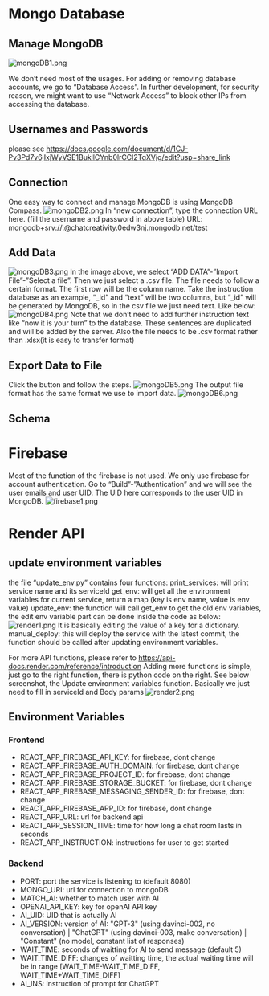 # Mongo Database

## Manage MongoDB

![mongoDB1.png](./content/mongoDB1.png)

We don’t need most of the usages. For adding or removing database accounts, we go to “Database Access”. In further development, for security reason, we might want to use “Network Access” to block other IPs from accessing the database.

## Usernames and Passwords
please see https://docs.google.com/document/d/1CJ-Pv3Pd7v6jIxjWyVSE1BukllCYnb0lrCCl2TqXVjg/edit?usp=share_link

## Connection
One easy way to connect and manage MongoDB is using MongoDB Compass. 
![mongoDB2.png](./content/mongoDB2.png)
In “new connection”, type the connection URL here. (fill the username and password in above table)
URL: mongodb+srv://<username>:<password>@chatcreativity.0edw3nj.mongodb.net/test 

## Add Data
![mongoDB3.png](./content/mongoDB3.png)
In the image above, we select “ADD DATA”-”Import File”-”Select a file”. Then we just select a .csv file. The file needs to follow a certain format. The first row will be the column name. Take the instruction database as an example, “_id” and “text” will be two columns, but “_id” will be generated by MongoDB, so in the csv file we just need text. Like below:
![mongoDB4.png](./content/mongoDB4.png)
Note that we don’t need to add further instruction text like “now it is your turn” to the database. These sentences are duplicated and will be added by the server. Also the file needs to be .csv format rather than .xlsx(it is easy to transfer format)

## Export Data to File
Click the button and follow the steps. 
![mongoDB5.png](./content/mongoDB5.png)
The output file format has the same format we use to import data.
![mongoDB6.png](./content/mongoDB6.png)


## Schema


# Firebase
Most of the function of the firebase is not used. We only use firebase for account authentication. Go to “Build”-”Authentication” and we will see the user emails and user UID. The UID here corresponds to the user UID in MongoDB.
![firebase1.png](./content/firebase1.png)


# Render API
## update environment variables
the file “update_env.py” contains four functions:
print_services: will print service name and its serviceId
get_env: will get all the environment variables for current service, return a map (key is env name, value is env value)
update_env: the function will call get_env to get the old env variables, the edit env variable part can be done inside the code as below:
![render1.png](./content/render1.png)
It is basically editing the value of a key for a dictionary.
manual_deploy: this will deploy the service with the latest commit, the function should be called after updating environment variables.

For more API functions, please refer to https://api-docs.render.com/reference/introduction
Adding more functions is simple, just go to the right function, there is python code on the right. See below screenshot, the Update environment variables function. Basically we just need to fill in serviceId and Body params
![render2.png](./content/render2.png)

## Environment Variables
### Frontend
* REACT_APP_FIREBASE_API_KEY: for firebase, dont change
* REACT_APP_FIREBASE_AUTH_DOMAIN: for firebase, dont change
* REACT_APP_FIREBASE_PROJECT_ID: for firebase, dont change
* REACT_APP_FIREBASE_STORAGE_BUCKET: for firebase, dont change
* REACT_APP_FIREBASE_MESSAGING_SENDER_ID: for firebase, dont change
* REACT_APP_FIREBASE_APP_ID: for firebase, dont change
* REACT_APP_URL: url for backend api
* REACT_APP_SESSION_TIME: time for how long a chat room lasts in seconds
* REACT_APP_INSTRUCTION: instructions for user to get started 

### Backend
* PORT: port the service is listening to (default 8080)
* MONGO_URI: url for connection to mongoDB
* MATCH_AI: whether to match user with AI
* OPENAI_API_KEY: key for openAI API key
* AI_UID: UID that is actually AI
* AI_VERSION: version of AI: 
"GPT-3" (using davinci-002, no conversation) | 
"ChatGPT" (using davinci-003, make conversation) | 
"Constant" (no model, constant list of responses)
* WAIT_TIME: seconds of waitting for AI to send message (default 5)
* WAIT_TIME_DIFF: changes of waitting time, the actual waiting time will be in range [WAIT_TIME-WAIT_TIME_DIFF, WAIT_TIME+WAIT_TIME_DIFF]
* AI_INS: instruction of prompt for ChatGPT